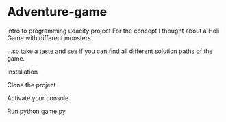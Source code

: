 # Adventure-game
intro to programming udacity project
For the concept I thought about a Holi Game  with different monsters.

...so take a taste and see if you can find all different solution paths of the game. 

Installation

Clone the project

Activate your console

Run python game.py
